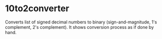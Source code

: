 10to2converter
==============

Converts list of signed decimal numbers to binary (sign-and-magnitude, 1's complement, 2's complement). It shows conversion process as if done by hand.
